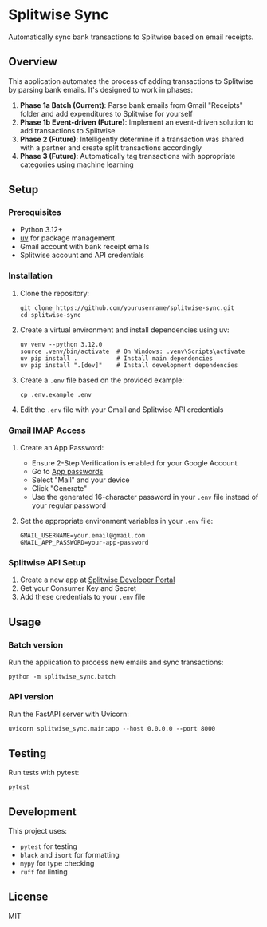 # Splitwise Sync

Automatically sync bank transactions to Splitwise based on email receipts.

## Overview

This application automates the process of adding transactions to Splitwise by parsing bank emails. It's designed to work in phases:

1. **Phase 1a Batch (Current)**: Parse bank emails from Gmail "Receipts" folder and add expenditures to Splitwise for yourself
2. **Phase 1b Event-driven (Future)**: Implement an event-driven solution to add transactions to Splitwise
3. **Phase 2 (Future)**: Intelligently determine if a transaction was shared with a partner and create split transactions accordingly
4. **Phase 3 (Future)**: Automatically tag transactions with appropriate categories using machine learning

## Setup

### Prerequisites

- Python 3.12+
- [uv](https://github.com/astral-sh/uv) for package management
- Gmail account with bank receipt emails
- Splitwise account and API credentials

### Installation

1. Clone the repository:
   ```
   git clone https://github.com/yourusername/splitwise-sync.git
   cd splitwise-sync
   ```

2. Create a virtual environment and install dependencies using uv:
   ```
   uv venv --python 3.12.0
   source .venv/bin/activate  # On Windows: .venv\Scripts\activate
   uv pip install .           # Install main dependencies
   uv pip install ".[dev]"    # Install development dependencies
   ```

3. Create a `.env` file based on the provided example:
   ```
   cp .env.example .env
   ```

4. Edit the `.env` file with your Gmail and Splitwise API credentials

### Gmail IMAP Access

1. Create an App Password:
   - Ensure 2-Step Verification is enabled for your Google Account
   - Go to [App passwords](https://myaccount.google.com/apppasswords)
   - Select "Mail" and your device
   - Click "Generate"
   - Use the generated 16-character password in your `.env` file instead of your regular password

2. Set the appropriate environment variables in your `.env` file:
   ```
   GMAIL_USERNAME=your.email@gmail.com
   GMAIL_APP_PASSWORD=your-app-password
   ```

### Splitwise API Setup

1. Create a new app at [Splitwise Developer Portal](https://secure.splitwise.com/apps)
2. Get your Consumer Key and Secret
3. Add these credentials to your `.env` file

## Usage

### Batch version

Run the application to process new emails and sync transactions:

```
python -m splitwise_sync.batch
```

### API version

Run the FastAPI server with Uvicorn:

```
uvicorn splitwise_sync.main:app --host 0.0.0.0 --port 8000
```

## Testing

Run tests with pytest:

```
pytest
```

## Development

This project uses:
- `pytest` for testing
- `black` and `isort` for formatting
- `mypy` for type checking
- `ruff` for linting

## License

MIT